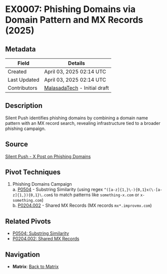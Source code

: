 # EX0007: Phishing Domains via Domain Pattern and MX Records (2025)

## Metadata
| Field          | Details                                      |
|----------------|----------------------------------------------|
| Created        | April 03, 2025 02:14 UTC                    |
| Last Updated   | April 03, 2025 02:14 UTC                    |
| Contributors   | [MalasadaTech](../contributors.md#malasadatech) - Initial draft |

## Description
Silent Push identifies phishing domains by combining a domain name pattern with an MX record search, revealing infrastructure tied to a broader phishing campaign.

## Source
[Silent Push - X Post on Phishing Domains](https://x.com/silentpush/status/1902967042996834455)

## Pivot Techniques
1. Phishing Domains Campaign  
    a. [P0504](pivots/P0504.md) - Substring Similarity (using regex `^([a-z]{1,}\-){0,1}x(\-[a-z]{1,}){0,1}\.com$` to match patterns like `something-x.com` or `x-something.com`)  
    b. [P0204.002](pivots/P0204.002.md) - Shared MX Records (MX records `mx*.improvmx.com`)

## Related Pivots
- [P0504: Substring Similarity](../pivots/P0504.md)
- [P0204.002: Shared MX Records](../pivots/P0204.002.md)

## Navigation
- **Matrix**: [Back to Matrix](../matrix.md)